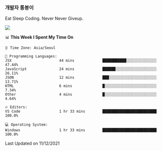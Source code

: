 ### 개발자 통붕이
Eat Sleep Coding.
Never Never Giveup.

<img src="https://github-readme-stats.vercel.app/api/top-langs/?username=tiaz0128&layout=compact" />

<br/>

<!--START_SECTION:waka-->
📊 **This Week I Spent My Time On** 

```text
⌚︎ Time Zone: Asia/Seoul

💬 Programming Languages: 
JSX                      44 mins             ███████████░░░░░░░░░░░░░░   47.44% 
JavaScript               24 mins             ██████░░░░░░░░░░░░░░░░░░░   26.11% 
JSON                     12 mins             ███░░░░░░░░░░░░░░░░░░░░░░   13.71% 
HTML                     6 mins              █░░░░░░░░░░░░░░░░░░░░░░░░   7.34% 
Other                    4 mins              █░░░░░░░░░░░░░░░░░░░░░░░░   4.64%

🔥 Editors: 
VS Code                  1 hr 33 mins        █████████████████████████   100.0%

💻 Operating System: 
Windows                  1 hr 33 mins        █████████████████████████   100.0%

```


 Last Updated on 11/12/2021
<!--END_SECTION:waka-->
